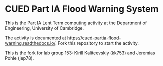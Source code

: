 # CUED Part IA Flood Warning System

This is the Part IA Lent Term computing activity at the Department of
Engineering, University of Cambridge.

The activity is documented at
https://cued-partia-flood-warning.readthedocs.io/. Fork this repository
to start the activity.

This is the fork for lab group 153: Kirill Kaliteevskiy (kk753) and Jeremias Pohle (jep78).
